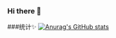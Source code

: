 ### Hi there 👋

<!--
**dzy2048/dzy2048** is a ✨ _special_ ✨ repository because its `README.md` (this file) appears on your GitHub profile.

Here are some ideas to get you started:

- 🔭 I’m currently working on ...
- 🌱 I’m currently learning ...
- 👯 I’m looking to collaborate on ...
- 🤔 I’m looking for help with ...
- 💬 Ask me about ...
- 📫 How to reach me: ...
- 😄 Pronouns: ...
- ⚡ Fun fact: ...
-->
###统计✨
[![Anurag's GitHub stats](https://github-readme-stats.vercel.app/api?username=dzy2048)](https://github.com/anuraghazra/github-readme-stats)
